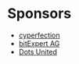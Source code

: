 # Sponsors

* [cyperfection](https://www.cyperfection.de/)
* [bitExpert AG](https://www.bitExpert.de)
* [Dots United](https://dotsunited.de/)
